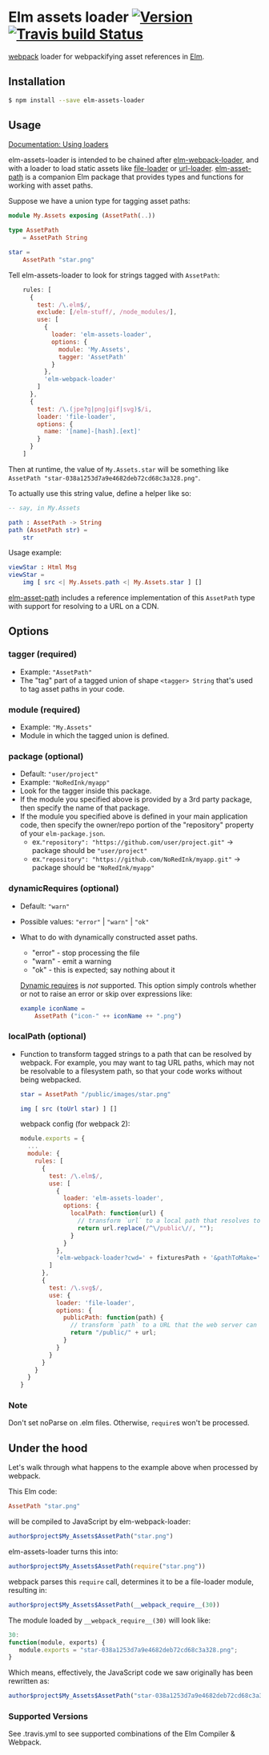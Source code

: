 # Elm assets loader [![Version](https://img.shields.io/npm/v/elm-assets-loader.svg)](https://www.npmjs.com/package/elm-webpack-loader) [![Travis build Status](https://travis-ci.org/NoRedInk/elm-assets-loader.svg?branch=master)](http://travis-ci.org/NoRedInk/elm-assets-loader)

[webpack](http://webpack.github.io/docs/) loader for webpackifying asset references
in [Elm](http://elm-lang.org/).

## Installation

```sh
$ npm install --save elm-assets-loader
```


## Usage

[Documentation: Using loaders](http://webpack.github.io/docs/using-loaders.html)

elm-assets-loader is intended to be chained after [elm-webpack-loader](https://github.com/rtfeldman/elm-webpack-loader),
and with a loader to load static assets like [file-loader](https://github.com/webpack/file-loader)
or [url-loader](https://github.com/webpack/url-loader). [elm-asset-path](https://github.com/NoRedInk/elm-asset-path)
is a companion Elm package that provides types and functions for working with asset paths.


Suppose we have a union type for tagging asset paths:

```elm
module My.Assets exposing (AssetPath(..))

type AssetPath
    = AssetPath String

star =
    AssetPath "star.png"
```

Tell elm-assets-loader to look for strings tagged with `AssetPath`:

```js
    rules: [
      {
        test: /\.elm$/,
        exclude: [/elm-stuff/, /node_modules/],
        use: [
          {
            loader: 'elm-assets-loader',
            options: {
              module: 'My.Assets',
              tagger: 'AssetPath'
            }
          },
          'elm-webpack-loader'
        ]
      },
      {
        test: /\.(jpe?g|png|gif|svg)$/i,
        loader: 'file-loader',
        options: {
          name: '[name]-[hash].[ext]'
        }
      }
    ]
```

Then at runtime, the value of `My.Assets.star` will be something like
`AssetPath "star-038a1253d7a9e4682deb72cd68c3a328.png"`.


To actually use this string value, define a helper like so:

```elm
-- say, in My.Assets

path : AssetPath -> String
path (AssetPath str) =
    str
```

Usage example:

```elm
viewStar : Html Msg
viewStar =
    img [ src <| My.Assets.path <| My.Assets.star ] []
```

[elm-asset-path](https://github.com/NoRedInk/elm-asset-path) includes a reference
implementation of this `AssetPath` type with support for resolving to a URL on a CDN.


## Options


### tagger (required)

- Example: `"AssetPath"`
- The "tag" part of a tagged union of shape `<tagger> String` that's used to tag asset paths in your code.

### module (required)

- Example: `"My.Assets"`
- Module in which the tagged union is defined.

### package (optional)

- Default: `"user/project"`
- Example: `"NoRedInk/myapp"`
- Look for the tagger inside this package.
- If the module you specified above is provided by a 3rd party package, then specify the
  name of that package.
- If the module you specified above is defined in your main application code, then specify the owner/repo
  portion of the "repository" property of your `elm-package.json`.
  - ex.`"repository": "https://github.com/user/project.git"` -> package should be `"user/project"`
  - ex.`"repository": "https://github.com/NoRedInk/myapp.git"` -> package should be `"NoRedInk/myapp"`

### dynamicRequires (optional)

- Default: `"warn"`
- Possible values: `"error"` | `"warn"` | `"ok"`
- What to do with dynamically constructed asset paths.
  - "error" - stop processing the file
  - "warn" - emit a warning
  - "ok" - this is expected; say nothing about it

  [Dynamic requires][dynamic-requires] is *not* supported. This option simply
  controls whether or not to raise an error or skip over expressions like:

  ```elm
  example iconName =
      AssetPath ("icon-" ++ iconName ++ ".png")
  ```

  [dynamic-requires]: https://webpack.github.io/docs/context.html#dynamic-requires

### localPath (optional)

- Function to transform tagged strings to a path that can be resolved by webpack.
  For example, you may want to tag URL paths, which may not be resolvable to a
  filesystem path, so that your code works without being webpacked.

  ```elm
  star = AssetPath "/public/images/star.png"

  img [ src (toUrl star) ] []
  ```

  webpack config (for webpack 2):

  ```js
  module.exports = {
    ...
    module: {
      rules: [
        {
          test: /\.elm$/,
          use: [
            {
              loader: 'elm-assets-loader',
              options: {
                localPath: function(url) {
                  // transform `url` to a local path that resolves to a file
                  return url.replace(/^\/public\//, "");
                }
              }
            },
            'elm-webpack-loader?cwd=' + fixturesPath + '&pathToMake=' + elmMakePath
          ]
        },
        {
          test: /\.svg$/,
          use: {
            loader: 'file-loader',
            options: {
              publicPath: function(path) {
                // transform `path` to a URL that the web server can understand and serve
                return "/public/" + url;
              }
            }
          }
        }
      }
    }
  }
  ```

### Note

Don't set noParse on .elm files. Otherwise, `require`s won't be processed.

## Under the hood

Let's walk through what happens to the example above when processed by webpack.

This Elm code:

```elm
AssetPath "star.png"
```

will be compiled to JavaScript by elm-webpack-loader:

```js
author$project$My_Assets$AssetPath("star.png")
```

elm-assets-loader turns this into:

```js
author$project$My_Assets$AssetPath(require("star.png"))
```

webpack parses this `require` call, determines it to be a file-loader module, resulting in:

```js
author$project$My_Assets$AssetPath(__webpack_require__(30))
```

The module loaded by `__webpack_require__(30)` will look like:

```js
30:
function(module, exports) {
   module.exports = "star-038a1253d7a9e4682deb72cd68c3a328.png";
}
```

Which means, effectively, the JavaScript code we saw originally has been rewritten as:

```js
author$project$My_Assets$AssetPath("star-038a1253d7a9e4682deb72cd68c3a328.png")
```


### Supported Versions
See .travis.yml to see supported combinations of the Elm Compiler & Webpack.

